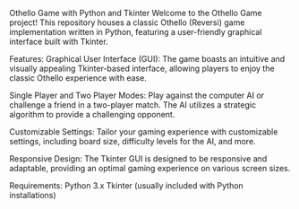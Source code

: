 Othello Game with Python and Tkinter
Welcome to the Othello Game project! This repository houses a classic Othello (Reversi) game implementation written in Python, featuring a user-friendly graphical interface built with Tkinter.

Features:
Graphical User Interface (GUI): The game boasts an intuitive and visually appealing Tkinter-based interface, allowing players to enjoy the classic Othello experience with ease.

Single Player and Two Player Modes: Play against the computer AI or challenge a friend in a two-player match. The AI utilizes a strategic algorithm to provide a challenging opponent.

Customizable Settings: Tailor your gaming experience with customizable settings, including board size, difficulty levels for the AI, and more.

Responsive Design: The Tkinter GUI is designed to be responsive and adaptable, providing an optimal gaming experience on various screen sizes.

Requirements:
Python 3.x
Tkinter (usually included with Python installations)
